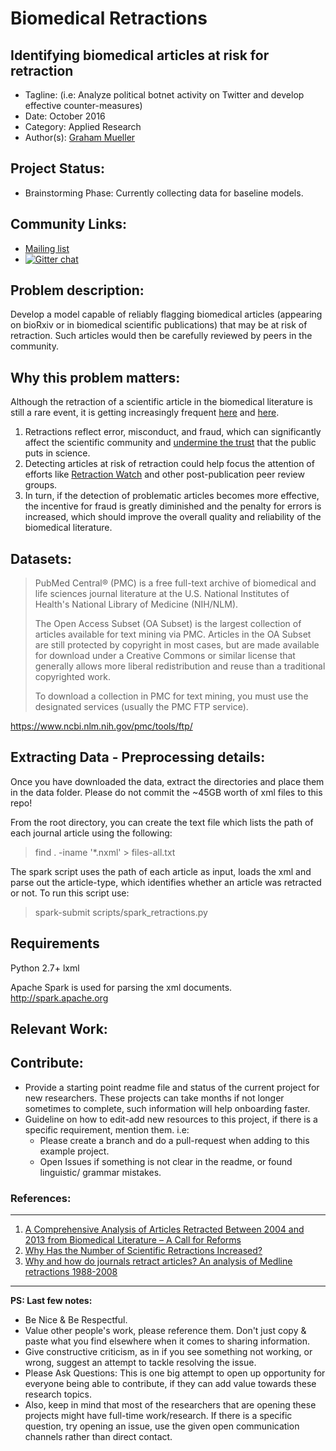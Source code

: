 # Biomedical Retractions


## Identifying biomedical articles at risk for retraction

* Tagline: (i.e: Analyze political botnet activity on Twitter and develop effective counter-measures)
* Date: October 2016
* Category: Applied Research
* Author(s): [Graham Mueller](https://github.com/wgmueller1)

## Project Status:

* Brainstorming Phase: Currently collecting data for baseline models.


## Community Links:

* [Mailing list](https://groups.google.com/forum/#!forum/aion-identifying-biomedical-articles-at-risk-for-retraction)
* [![Gitter chat](https://badges.gitter.im/gitterHQ/services.png)](https://gitter.im/ai-open-network/biomedical-retractions)

## Problem description:

Develop a model capable of reliably flagging biomedical articles (appearing on bioRxiv or in biomedical scientific publications) that may be at risk of retraction. Such articles would then be carefully reviewed by peers in the community.

## Why this problem matters:

Although the retraction of a scientific article in the biomedical literature is still a rare event, it is getting increasingly frequent [here](#ref-one) and [here](#ref-two).

1. Retractions reflect error, misconduct, and fraud, which can significantly affect the scientific community and [undermine the trust](https://www.washingtonpost.com/news/morning-mix/wp/2015/03/27/fabricated-peer-reviews-prompt-scientific-journal-to-retract-43-papers-systematic-scheme-may-affect-other-journals/) that the public puts in science.
2. Detecting articles at risk of retraction could help focus the attention of efforts like [Retraction Watch](http://retractionwatch.com/) and other post-publication peer review groups.
3. In turn, if the detection of problematic articles becomes more effective, the incentive for fraud is greatly diminished and the penalty for errors is increased, which should improve the overall quality and reliability of the biomedical literature.

## Datasets:

>PubMed Central® (PMC) is a free full-text archive of biomedical and life sciences journal literature at the U.S. National Institutes of Health's National Library of Medicine (NIH/NLM).
>
>The Open Access Subset (OA Subset) is the largest collection of articles available for text mining via PMC. Articles in the OA Subset are still protected by copyright in most cases, but are made available for download under a Creative Commons or similar license that generally allows more liberal redistribution and reuse than a traditional copyrighted work.
>
>To download a collection in PMC for text mining, you must use the designated services (usually the PMC FTP service).

https://www.ncbi.nlm.nih.gov/pmc/tools/ftp/


## Extracting Data - Preprocessing details:


Once you have downloaded the data, extract the directories and place them in the data folder.  Please do not commit the ~45GB worth of xml files to this repo!

From the root directory, you can create the text file which lists the path of each journal article using the following:

>find .  -iname '*.nxml' > files-all.txt

The spark script uses the path of each article as input, loads the xml and parse out the article-type, which identifies whether an article was retracted or not.  To run this script use:

> spark-submit scripts/spark_retractions.py


## Requirements

Python 2.7+
lxml

Apache Spark is used for parsing the xml documents.
http://spark.apache.org

## Relevant Work:



## Contribute:


* Provide a starting point readme file and status of the current project for new researchers. These projects can take months if not longer sometimes to complete, such information will help onboarding faster.
* Guideline on how to edit-add new resources to this project, if there is a specific requirement, mention them. i.e:
  - Please create a branch and do a pull-request when adding to this example project.
  - Open Issues if something is not clear in the readme, or found linguistic/ grammar mistakes.


### References:
-----
1. <a href="ref-one"></a>[A Comprehensive Analysis of Articles Retracted Between 2004 and 2013 from Biomedical Literature – A Call for Reforms](https://www.ncbi.nlm.nih.gov/pmc/articles/PMC4142449/)
2. <a href="ref-two"></a>[Why Has the Number of Scientific Retractions Increased?](https://www.ncbi.nlm.nih.gov/pubmed/21486985)
3. [Why and how do journals retract articles? An analysis of Medline retractions 1988-2008](https://www.ncbi.nlm.nih.gov/pubmed/21486985)


----
**PS: Last few notes:**
* Be Nice & Be Respectful.
* Value other people's work, please reference them. Don't just copy & paste what you find elsewhere when it comes to sharing information.
* Give constructive criticism, as in if you see something not working, or wrong, suggest an attempt to tackle resolving the issue.
* Please Ask Questions: This is one big attempt to open up opportunity for everyone being able to contribute, if they can add value towards these research topics.
* Also, keep in mind that most of the researchers that are opening these projects might have full-time work/research. If there is a specific question, try opening an issue, use the given open communication channels rather than direct contact.